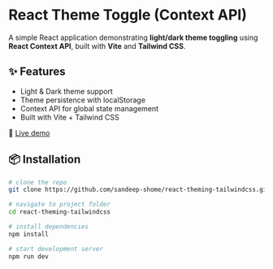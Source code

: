 # React Theme Toggle (Context API)

A simple React application demonstrating **light/dark theme toggling** using **React Context API**, built with **Vite** and **Tailwind CSS**.

## ✨ Features

- Light & Dark theme support
- Theme persistence with localStorage
- Context API for global state management
- Built with Vite + Tailwind CSS

🚀 [Live demo](https://react-theme-tailwindcss.netlify.app/)

## 📦 Installation

```bash
# clone the repo
git clone https://github.com/sandeep-shome/react-theming-tailwindcss.git

# navigate to project folder
cd react-theming-tailwindcss

# install dependencies
npm install

# start development server
npm run dev
```

